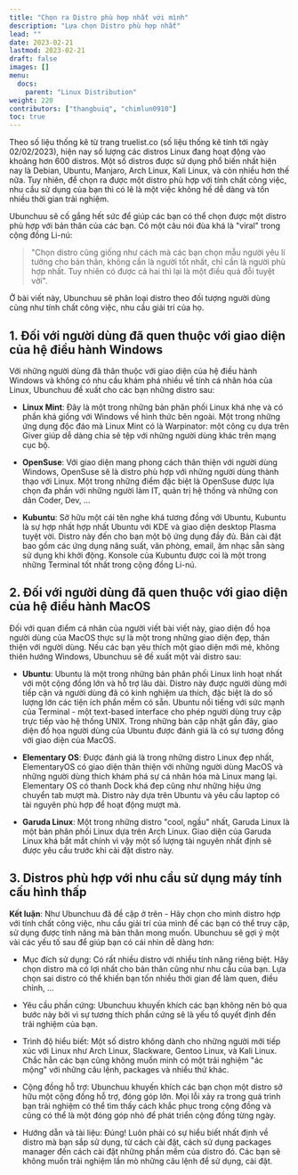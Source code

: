 ```yaml
---
title: "Chọn ra Distro phù hợp nhất với mình"
description: "Lựa chọn Distro phù hợp nhất"
lead: ""
date: 2023-02-21
lastmod: 2023-02-21
draft: false
images: []
menu:
  docs:
    parent: "Linux Distribution"
weight: 220
contributors: ["thangbuiq", "chimlun0910"]
toc: true
---
```


Theo số liệu thống kê từ trang truelist.co (số liệu thống kê tính tới ngày 02/02/2023), hiện nay số lượng các distros Linux đang hoạt động vào khoảng hơn 600 distros.
Một số distros được sử dụng phổ biến nhất hiện nay là Debian, Ubuntu, Manjaro, Arch Linux, Kali Linux, và còn nhiều hơn thế nữa.
Tuy nhiên, để chọn ra được một distro phù hợp với tính chất công việc, nhu cầu sử dụng của bạn thì có lẽ là một việc không hề dễ dàng và tốn nhiều thời gian trải nghiệm.

Ubunchuu sẽ cố gắng hết sức để giúp các bạn có thể chọn được một distro phù hợp với bản thân của các bạn.
Có một câu nói đùa khá là "viral" trong cộng đồng Li-nú:

> "Chọn distro cũng giống như cách mà các bạn chọn mẫu người yêu lí tưởng cho bản thân, không cần là người tốt nhất, chỉ cần là người phù hợp nhất.
> Tuy nhiên có được cả hai thì lại là một điều quá đỗi tuyệt vời".

Ở bài viết này, Ubunchuu sẽ phân loại distro theo đối tượng người dùng cũng như tính chất công việc, nhu cầu giải trí của họ.

## 1. Đối với người dùng đã quen thuộc với giao diện của hệ điều hành Windows

Với những người dùng đã thân thuộc với giao diện của hệ điều hành Windows và không có nhu cầu khám phá nhiều về tính cá nhân hóa của Linux, Ubunchuu đề xuất cho các bạn những distro sau:

- **Linux Mint**: Đây là một trong những bản phân phối Linux khá nhẹ và có phần khá giống với Windows về hình thức bên ngoài.
  Một trong những ứng dụng độc đáo mà Linux Mint có là Warpinator: một công cụ dựa trên Giver giúp dễ dàng chia sẻ tệp với những người dùng khác trên mạng cục bộ.

- **OpenSuse**: Với giao diện mang phong cách thân thiện với người dùng Windows, OpenSuse sẽ là distro phù hợp với những người dùng thành thạo với Linux.
  Một trong những điểm đặc biệt là OpenSuse được lựa chọn đa phần với những người làm IT, quản trị hệ thống và những con dân Coder, Dev, ...

- **Kubuntu**: Sở hữu một cái tên nghe khá tương đồng với Ubuntu, Kubuntu là sự hợp nhất hợp nhất Ubuntu với KDE và giao diện desktop Plasma tuyệt vời.
  Distro này đến cho bạn một bộ ứng dụng đầy đủ.
  Bản cài đặt bao gồm các ứng dụng năng suất, văn phòng, email, âm nhạc sẵn sàng sử dụng khi khởi động.
  Konsole của Kubuntu được coi là một trong những Terminal tốt nhất trong cộng đồng Li-nú.

## 2. Đối với người dùng đã quen thuộc với giao diện của hệ điều hành MacOS

Đối với quan điểm cá nhân của người viết bài viết này, giao diện đồ họa người dùng của MacOS thực sự là một trong những giao diện đẹp, thân thiện với người dùng.
Nếu các bạn yêu thích một giao diện mới mẻ, không thiên hướng Windows, Ubunchuu sẽ đề xuất một vài distro sau:

- **Ubuntu**: Ubuntu là một trong những bản phân phối Linux linh hoạt nhất với một cộng đồng lớn và hỗ trợ lâu dài.
  Distro này được người dùng mới tiếp cận và người dùng đã có kinh nghiệm ưa thích, đặc biệt là do số lượng lớn các tiện ích phần mềm có sẵn.
  Ubuntu nổi tiếng với sức mạnh của Terminal - một text-based interface cho phép người dùng truy cập trực tiếp vào hệ thống UNIX.
  Trong những bản cập nhật gần đây, giao diện đồ họa người dùng của Ubuntu được đánh giá là có sự tương đồng với giao diện của MacOS.

- **Elementary OS**: Được đánh giá là trong những distro Linux đẹp nhất, ElementaryOS có giao diện thân thiện với những người dùng MacOS và những người dùng thích khám phá sự cá nhân hóa mà Linux mang lại.
  Elementary OS có thanh Dock khá đep cũng như những hiệu ứng chuyển tab mượt mà.
  Distro này dựa trên Ubuntu và yêu cầu laptop có tài nguyên phù hợp để hoạt động mượt mà.

- **Garuda Linux**: Một trong những distro "cool, ngầu" nhất, Garuda Linux là một bản phân phối Linux dựa trên Arch Linux.
  Giao diện của Garuda Linux khá bắt mắt chính vì vậy một số lượng tài nguyên nhất định sẽ được yêu cầu trước khi cài đặt distro này.

## 3. Distros phù hợp với nhu cầu sử dụng máy tính cấu hình thấp

**Kết luận**: Như Ubunchuu đã đề cập ở trên - Hãy chọn cho mình distro hợp với tính chất công việc, nhu cầu giải trí của mình để các bạn có thể truy cập, sử dụng được tính năng mà bản thân mong muốn.
Ubunchuu sẽ gợi ý một vài các yếu tố sau để giúp bạn có cái nhìn dễ dàng hơn:

- Mục đích sử dụng: Có rất nhiều distro với nhiều tính năng riêng biệt.
  Hãy chọn distro mà có lợi nhất cho bản thân cũng như nhu cầu của bạn.
  Lựa chọn sai distro có thể khiến bạn tốn nhiều thời gian để làm quen, điều chỉnh, ...

- Yêu cầu phần cứng: Ubunchuu khuyến khích các bạn không nên bỏ qua bước này bởi vì sự tương thích phần cứng sẽ là yếu tố quyết định đến trải nghiệm của bạn.

- Trình độ hiểu biết: Một số distro không dành cho những người mới tiếp xúc với Linux như Arch Linux, Slackware, Gentoo Linux, và Kali Linux.
  Chắc hẳn các bạn cũng không muốn minh có một trải nghiệm "ác mộng" với những câu lệnh, packages và nhiều thứ khác.

- Cộng đồng hỗ trợ: Ubunchuu khuyến khích các bạn chọn một distro sở hữu một cộng đồng hỗ trợ, đóng góp lớn.
  Mọi lỗi xảy ra trong quá trình bạn trải nghiệm có thể tìm thấy cách khắc phục trong cộng đồng và cũng có thể là một đóng góp nhỏ để phát triển cộng đồng từng ngày.

- Hướng dẫn và tài liệu: Đúng! Luôn phải có sự hiểu biết nhất định về distro mà bạn sắp sử dụng, từ cách cài đặt, cách sử dụng packages manager đến cách cài đặt những phần mềm của distro đó.
  Các bạn sẽ không muốn trải nghiệm lần mò những câu lệnh để sử dụng, cài đặt.
